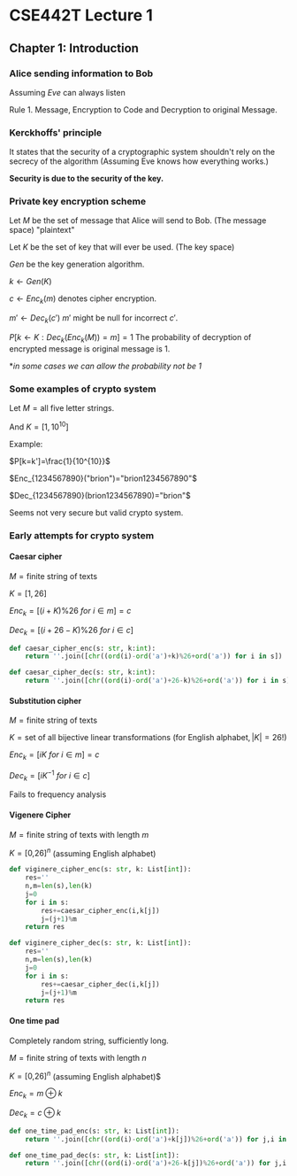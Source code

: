 # CSE442T Lecture 1

## Chapter 1: Introduction

### Alice sending information to Bob

Assuming _Eve_ can always listen

Rule 1. Message, Encryption to Code and Decryption to original Message.

### Kerckhoffs' principle

It states that the security of a cryptographic system shouldn't rely on the secrecy of the algorithm (Assuming Eve knows how everything works.)

**Security is due to the security of the key.**

### Private key encryption scheme

Let $M$ be the set of message that Alice will send to Bob. (The message space) "plaintext"

Let $K$ be the set of key that will ever be used. (The key space)

$Gen$ be the key generation algorithm.

$k\gets Gen(K)$

$c\gets Enc_k(m)$ denotes cipher encryption.

$m'\gets Dec_k(c')$ $m'$ might be null for incorrect $c'$.

$P[k\gets K:Dec_k(Enc_k(M))=m]=1$ The probability of decryption of encrypted message is original message is 1.

*_in some cases we can allow the probability not be 1_

### Some examples of crypto system

Let $M=\text{all five letter strings}$.

And $K=[1,10^{10}]$

Example:

$P[k=k']=\frac{1}{10^{10}}$

$Enc_{1234567890}("brion")="brion1234567890"$

$Dec_{1234567890}(brion1234567890)="brion"$

Seems not very secure but valid crypto system.

### Early attempts for crypto system

#### Caesar cipher

$M=\text{finite string of texts}$

$K=[1,26]$

$Enc_k=[(i+K)\% 26\ for\ i \in m]=c$

$Dec_k=[(i+26-K)\% 26\ for\ i \in c]$

```python
def caesar_cipher_enc(s: str, k:int):
    return ''.join([chr((ord(i)-ord('a')+k)%26+ord('a')) for i in s])

def caesar_cipher_dec(s: str, k:int):
    return ''.join([chr((ord(i)-ord('a')+26-k)%26+ord('a')) for i in s])
```

#### Substitution cipher

$M=\text{finite string of texts}$

$K=\text{set of all bijective linear transformations (for English alphabet},|K|=26!\text{)}$

$Enc_k=[iK\ for\ i \in m]=c$

$Dec_k=[iK^{-1}\ for\ i \in c]$

Fails to frequency analysis

#### Vigenere Cipher

$M=\text{finite string of texts with length }m$

$K=\text{[0,26]}^n$ (assuming English alphabet)

```python
def viginere_cipher_enc(s: str, k: List[int]):
    res=''
    n,m=len(s),len(k)
    j=0
    for i in s:
        res+=caesar_cipher_enc(i,k[j])
        j=(j+1)%m
    return res

def viginere_cipher_dec(s: str, k: List[int]):
    res=''
    n,m=len(s),len(k)
    j=0
    for i in s:
        res+=caesar_cipher_dec(i,k[j])
        j=(j+1)%m
    return res
```

#### One time pad

Completely random string, sufficiently long.

$M=\text{finite string of texts with length }n$

$K=\text{[0,26]}^n$ (assuming English alphabet)$

$Enc_k=m\oplus k$

$Dec_k=c\oplus k$

```python
def one_time_pad_enc(s: str, k: List[int]):
    return ''.join([chr((ord(i)-ord('a')+k[j])%26+ord('a')) for j,i in enumerate(s)])

def one_time_pad_dec(s: str, k: List[int]):
    return ''.join([chr((ord(i)-ord('a')+26-k[j])%26+ord('a')) for j,i in enumerate(s)])
```
